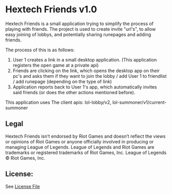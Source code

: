 # Hextech Friends v1.0

Hextech Friends is a small application trying to simplify the process of playing with friends.
The project is used to create invite "url's", to allow easy joining of lobbys, and potentially sharing runepages and adding friends. 

The process of this is as follows:
 
1) User 1 creates a link in a small desktop application. (This application registers the open game at a private api)
2) Friends are clicking on the link, which opens the desktop app on their pc's and asks them if they want to join the lobby / add User 1 to friendlist / add runepage (depending on the type of link)
3) Application reports back to User 1's app, which automatically invites said friends (or does the other actions mentioned before).

This application uses  The client apis: lol-lobby/v2, lol-summoner/v1/current-summoner 


## Legal
Hextech Friends isn’t endorsed by Riot Games and doesn’t reflect the views or opinions of Riot Games
or anyone officially involved in producing or managing League of Legends. League of Legends and Riot Games are
trademarks or registered trademarks of Riot Games, Inc. League of Legends © Riot Games, Inc.

## License:
See [License File](/License)